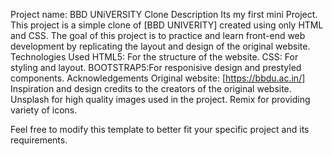 Project name: BBD UNiVERSITY Clone
Description
Its my first mini Project. This project is a simple clone of [BBD UNIVERITY] created using only HTML and CSS. 
The goal of this project is to practice  and learn front-end web development by replicating the layout and design of the original website.
Technologies Used
HTML5: For the structure of the website.
CSS: For styling and layout.
BOOTSTRAP5:For responisive  design and prestyled components.
Acknowledgements
Original website: [https://bbdu.ac.in/]
Inspiration and design credits to the creators of the original website.
Unsplash for high quality images used in the project.
Remix for providing variety of icons.


Feel free to modify this template to better fit your specific project and its requirements.
